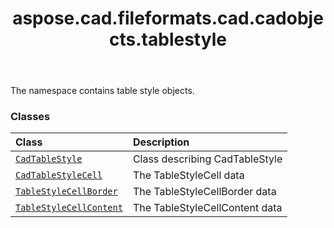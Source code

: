 ﻿---
title: aspose.cad.fileformats.cad.cadobjects.tablestyle
second_title: Aspose.CAD for Python via .NET API References
description: 
type: docs
weight: 10
url: /python-net/aspose.cad.fileformats.cad.cadobjects.tablestyle/
is_root: false
---

The namespace contains table style objects.

### Classes
| Class | Description |
| :- | :- |
| [`CadTableStyle`](/cad/python-net/aspose.cad.fileformats.cad.cadobjects.tablestyle/cadtablestyle) | Class describing CadTableStyle |
| [`CadTableStyleCell`](/cad/python-net/aspose.cad.fileformats.cad.cadobjects.tablestyle/cadtablestylecell) | The TableStyleCell data |
| [`TableStyleCellBorder`](/cad/python-net/aspose.cad.fileformats.cad.cadobjects.tablestyle/tablestylecellborder) | The TableStyleCellBorder data |
| [`TableStyleCellContent`](/cad/python-net/aspose.cad.fileformats.cad.cadobjects.tablestyle/tablestylecellcontent) | The TableStyleCellContent data |


